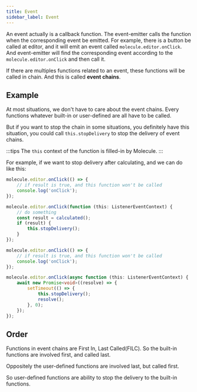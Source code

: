 ```yaml
---
title: Event
sidebar_label: Event
---
```


An event actually is a callback function. The event-emitter calls the function when the corresponding event be emitted. For example, there is a button be called at editor, and it will emit an event called `molecule.editor.onClick`. And event-emitter will find the corresponding event according to the `molecule.editor.onClick` and then call it.

If there are multiples functions related to an event, these functions will be called in chain. And this is called **event chains**.

## Example

At most situations, we don't have to care about the event chains. Every functions whatever built-in or user-defined are all have to be called.

But if you want to stop the chain in some situations, you definitely have this situation, you could call `this.stopDelivery` to stop the delivery of event chains.

:::tips
The `this` context of the function is filled-in by Molecule.
:::

For example, if we want to stop delivery after calculating, and we can do like this:

```ts Stop delivery in synchronous
molecule.editor.onClick(() => {
    // if result is true, and this function won't be called
    console.log('onClick');
});

molecule.editor.onClick(function (this: ListenerEventContext) {
    // do something
    const result = calculated();
    if (result) {
        this.stopDelivery();
    }
});
```

```ts Stop delivery in asynchronous
molecule.editor.onClick(() => {
    // if result is true, and this function won't be called
    console.log('onClick');
});

molecule.editor.onClick(async function (this: ListenerEventContext) {
    await new Promise<void>((resolve) => {
        setTimeout(() => {
            this.stopDelivery();
            resolve();
        }, 0);
    });
});
```

## Order

Functions in event chains are First In, Last Called(FILC). So the built-in functions are involved first, and called last.

Oppositely the user-defined functions are involved last, but called first.

So user-defined functions are ability to stop the delivery to the built-in functions.

